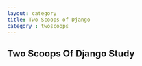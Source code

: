 ```yaml
---
layout: category
title: Two Scoops of Django
category : twoscoops
---
```

<h2>Two Scoops Of Django Study</h2>
